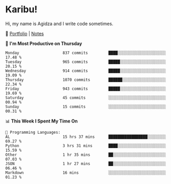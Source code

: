# Karibu!
Hi, my name is Agidza and I write code sometimes.

🫧 [Portfolio](https://lynnagidza.github.io/) | [Notes](https://medium.com/me/stories/public)

<!--START_SECTION:waka-->
📅 **I'm Most Productive on Thursday** 

```text
Monday                   837 commits         ████░░░░░░░░░░░░░░░░░░░░░   17.48 % 
Tuesday                  965 commits         █████░░░░░░░░░░░░░░░░░░░░   20.15 % 
Wednesday                914 commits         █████░░░░░░░░░░░░░░░░░░░░   19.09 % 
Thursday                 1070 commits        ██████░░░░░░░░░░░░░░░░░░░   22.34 % 
Friday                   943 commits         █████░░░░░░░░░░░░░░░░░░░░   19.69 % 
Saturday                 45 commits          ░░░░░░░░░░░░░░░░░░░░░░░░░   00.94 % 
Sunday                   15 commits          ░░░░░░░░░░░░░░░░░░░░░░░░░   00.31 % 
```


📊 **This Week I Spent My Time On** 

```text
💬 Programming Languages: 
AL                       15 hrs 37 mins      █████████████████░░░░░░░░   69.27 % 
Python                   3 hrs 31 mins       ████░░░░░░░░░░░░░░░░░░░░░   15.59 % 
Other                    1 hr 35 mins        ██░░░░░░░░░░░░░░░░░░░░░░░   07.03 % 
JSON                     1 hr 27 mins        ██░░░░░░░░░░░░░░░░░░░░░░░   06.46 % 
Markdown                 16 mins             ░░░░░░░░░░░░░░░░░░░░░░░░░   01.23 % 
```


<!--END_SECTION:waka-->
<!--#### 💟 **Digital Swag**
[![@agidza's Holopin board](https://holopin.me/agidza)](https://holopin.io/@agidza)
